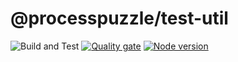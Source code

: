 # @processpuzzle/test-util
![Build and Test](https://github.com/ZsZs/processpuzzle/actions/workflows/build-test-util.yml/badge.svg)
[![Quality gate](https://sonarcloud.io/api/project_badges/quality_gate?project=processpuzzle_test_util)](https://sonarcloud.io/summary/new_code?id=processpuzzle_test_util&branch=develop)
[![Node version](https://img.shields.io/npm/v/%40processpuzzle%2Ftest-util?style=flat)](https://www.npmjs.com/package/@processpuzzle/test-util)
